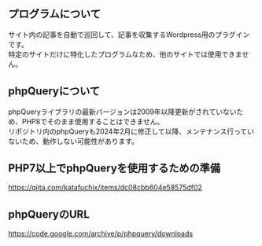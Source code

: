 ## プログラムについて  
サイト内の記事を自動で巡回して、記事を収集するWordpress用のプラグインです。  
特定のサイトだけに特化したプログラムなため、他のサイトでは使用できません。  


## phpQueryについて  
phpQueryライブラリの最新バージョンは2009年以降更新がされていないため、PHP8でそのまま使用することはできません。  
リポジトリ内のphpQueryも2024年2月に修正して以降、メンテナンス行っていないため、動作しない可能性があります。  

## PHP7以上でphpQueryを使用するための準備
https://qiita.com/katafuchix/items/dc08cbb604e58575df02

  
## phpQueryのURL  
https://code.google.com/archive/p/phpquery/downloads


